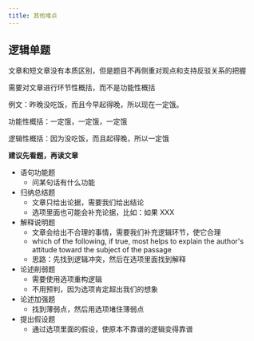 ```yaml
---
title: 其他难点
---
```


## 逻辑单题

文章和短文章没有本质区别，但是题目不再侧重对观点和支持反驳关系的把握

需要对文章进行环节性概括，而不是功能性概括

例文：昨晚没吃饭，而且今早起得晚，所以现在一定饿。

功能性概括：一定饿，一定饿，一定饿

逻辑性概括：因为没吃饭，而且起得晚，所以一定饿

**建议先看题，再读文章**

- 语句功能题
  - 问某句话有什么功能
- 归纳总结题
  - 文章只给出论据，需要我们给出结论
  - 选项里面也可能会补充论据，比如：如果 XXX
- 解释说明题
  - 文章会给出不合理的事情，需要我们补充逻辑环节，使它合理
  - which of the following, if true, most helps to explain the author's attitude toward the subject of the passage
  - 思路：先找到逻辑冲突，然后在选项里面找到解释
- 论述削弱题
  - 需要使用选项重构逻辑
  - 不用预判，因为选项肯定超出我们的想象
- 论述加强题
  - 找到薄弱点，然后用选项堵住薄弱点
- 提出假设题
  - 通过选项里面的假设，使原本不靠谱的逻辑变得靠谱
